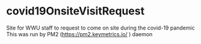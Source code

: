 # covid19OnsiteVisitRequest
Site for WWU staff to request to come on site during the covid-19 pandemic
This was run by PM2 (https://pm2.keymetrics.io/ ) daemon
